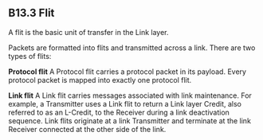 ## B13.3 Flit

A flit is the basic unit of transfer in the Link layer.

Packets are formatted into flits and transmitted across a link. There are two types of flits:

**Protocol flit** A Protocol flit carries a protocol packet in its payload. Every protocol packet is mapped into exactly one protocol flit.

**Link flit** A Link flit carries messages associated with link maintenance. For example, a Transmitter uses a Link flit to return a Link layer Credit, also referred to as an L-Credit, to the Receiver during a link deactivation sequence. Link flits originate at a link Transmitter and terminate at the link Receiver connected at the other side of the link.